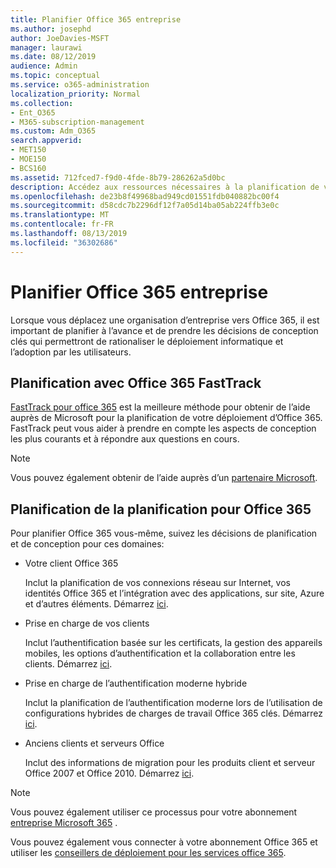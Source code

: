 ```yaml
---
title: Planifier Office 365 entreprise
ms.author: josephd
author: JoeDavies-MSFT
manager: laurawi
ms.date: 08/12/2019
audience: Admin
ms.topic: conceptual
ms.service: o365-administration
localization_priority: Normal
ms.collection:
- Ent_O365
- M365-subscription-management
ms.custom: Adm_O365
search.appverid:
- MET150
- MOE150
- BCS160
ms.assetid: 712fced7-f9d0-4fde-8b79-286262a5d0bc
description: Accédez aux ressources nécessaires à la planification de votre déploiement Office 365 entreprise.
ms.openlocfilehash: de23b8f49968bad949cd01551fdb040882bc00f4
ms.sourcegitcommit: d58cdc7b2296df12f7a05d14ba05ab224ffb3e0c
ms.translationtype: MT
ms.contentlocale: fr-FR
ms.lasthandoff: 08/13/2019
ms.locfileid: "36302686"
---
```

# <a name="plan-for-office-365-enterprise"></a>Planifier Office 365 entreprise

Lorsque vous déplacez une organisation d’entreprise vers Office 365, il est important de planifier à l’avance et de prendre les décisions de conception clés qui permettront de rationaliser le déploiement informatique et l’adoption par les utilisateurs. 

## <a name="planning-with-office-365-fasttrack"></a>Planification avec Office 365 FastTrack

[FastTrack pour office 365](https://docs.microsoft.com/fasttrack/O365-fasttrack-benefit-for-office-365) est la meilleure méthode pour obtenir de l’aide auprès de Microsoft pour la planification de votre déploiement d’Office 365. FastTrack peut vous aider à prendre en compte les aspects de conception les plus courants et à répondre aux questions en cours. 

>[!Note]
>Vous pouvez également obtenir de l’aide auprès d’un [partenaire Microsoft](https://www.microsoft.com/solution-providers/home).
>

## <a name="do-it-yourself-planning-for-office-365"></a>Planification de la planification pour Office 365

Pour planifier Office 365 vous-même, suivez les décisions de planification et de conception pour ces domaines:

- Votre client Office 365

  Inclut la planification de vos connexions réseau sur Internet, vos identités Office 365 et l’intégration avec des applications, sur site, Azure et d’autres éléments. Démarrez [ici](subscriptions-licenses-accounts-and-tenants-for-microsoft-cloud-offerings.md).

- Prise en charge de vos clients

  Inclut l’authentification basée sur les certificats, la gestion des appareils mobiles, les options d’authentification et la collaboration entre les clients. Démarrez [ici](office-365-client-support-certificate-based-authentication.md).

- Prise en charge de l’authentification moderne hybride

  Inclut la planification de l’authentification moderne lors de l’utilisation de configurations hybrides de charges de travail Office 365 clés. Démarrez [ici](hybrid-modern-auth-overview.md).

- Anciens clients et serveurs Office

  Inclut des informations de migration pour les produits client et serveur Office 2007 et Office 2010. Démarrez [ici](plan-upgrade-previous-versions-office.md).

>[!Note]
>Vous pouvez également utiliser ce processus pour votre abonnement [entreprise Microsoft 365](https://docs.microsoft.com/microsoft-365/enterprise/microsoft-365-overview) .
>

Vous pouvez également vous connecter à votre abonnement Office 365 et utiliser les [conseillers de déploiement pour les services office 365](deployment-advisors-for-office-365.md).



<!--

This checklist will help your organization as you plan and prepare for a migration to Office 365. The phases and steps in the checklist are aligned with the guidance provided by the [Onboarding Center](https://go.microsoft.com/fwlink/?LinkId=517115). Feel free to adapt this checklist to your organization's needs.

Most organizations don't need to do anything to prepare for Office 365. It's an application on the web and people are able to use it as soon as they have an account. Other organizations have more locations, security practices, or other requirements that create the need for more planning. For enterprise-level organizations, follow the checklist items below to get started with Office 365.
  
If you want help getting Office 365 set up, [FastTrack](https://fasttrack.microsoft.com/office) is the easiest way to deploy Office 365, you can also sign in and use the [Deployment advisors for Office 365 services](deployment-advisors-for-office-365.md).
  
|**Choose one or more to get started:**||
|:-----|:-----|
| [System requirements for Office](https://products.office.com/office-system-requirements) |- Microsoft Office Professional, Office 365, Office 365 ProPlus, and each Office application for Windows, Mac, iOS, and Android all have specific system requirements. Ensure your hardware and software meet the minimum system requirements.|
|**Most** customers connect their on-premises directory to Office 365. Get a head start on directory preparation by [installing and running IdFix on your network](https://www.microsoft.com/download/details.aspx?id=36832). <br> Use the [AAD Connect advisor](https://aka.ms/aadconnectpwsync) and the [Azure AD Premium set up guide](https://aka.ms/aadpguidance) to get customized set up guidance. <br> |- Automated checks against your directory to [validate people's accounts will properly synchronize](https://support.office.com/article/Prepare-to-provision-users-through-directory-synchronization-to-Office-365-01920974-9e6f-4331-a370-13aea4e82b3e). <br> - Recommends changes to directory objects and offers to automate the changes for you. <br> - [More details on using the IdFix tool](prepare-directory-attributes-for-synch-with-idfix.md). |
|**Read** our [network performance guidance](https://aka.ms/tune) and use our tools to ensure you have the connectivity and performance configuration necessary to provide people with the best experience.  <br> | - Ensure you can connect to Office 365, if you filter or scan outbound traffic, you'll want to understand what [managing Office 365 endpoints](https://support.office.com/article/Managing-Office-365-endpoints-99cab9d4-ef59-4207-9f2b-3728eb46bf9a) means for your organization.  <br>  - [Model and test your network capacity](https://support.office.com/article/Network-and-migration-planning-for-Office-365-f5ee6c33-bcd7-4b0b-b0f8-dc1d9fb8d132) or move to an [Azure ExpressRoute for Office 365](https://support.office.com/article/Azure-ExpressRoute-for-Office-365-6d2534a2-c19c-4a99-be5e-33a0cee5d3bd) circuit for a more predictable experience.   |
|**Use** our [planning checklist](https://support.office.com/article/Deployment-planning-checklist-for-Office-365-5fa4f6ef-35ad-4840-91c1-4834df3df5a0) as a starting place for building your own deployment plan.  <br> | - In-depth overview of possible areas you'll need to plan for with links to reference or how-to information to help you plan. |
|**Use** the [Exchange Server Large Item Script](https://gallery.technet.microsoft.com/Exchange-Server-Large-Item-b9546cc6) to find mail items that may be too large to migrate.  <br> | - Uses Exchange Web Services to impersonate, access, scan the mailbox for file sizes you specify, and dumps the results in a CSV file. Read the [detailed instructions on how to use the script](https://blogs.technet.com/b/mikehall/archive/2013/06/27/large-mail-item-script.aspx). |
|**Take** advantage of [Microsoft deployment experts](https://go.microsoft.com/fwlink/?LinkId=517115) who can help you from planning to helping everyone start using the new services and applications.  <br> Use the [Deployment wizards for Office 365 services](https://support.office.com/article/Deployment-wizards-for-Office-365-services-165f46e8-3533-4d76-be57-97f81ebd40f2) to get customized set up guidance.  <br> | - The Onboarding center works directly with customers and with partner organizations. Give them a call today. |
|**Use** the [templates and resources in the Office 365 success center](https://www.microsoft.com/fasttrack/resources) to share your deployment and onboarding plans with the people in your organization.  <br> | - Communication with everyone before, during, and after the transition to Office 365 is critical.  <br> - Use our templates, guides, and handouts to improve your communications. |
|**Read** the article [Office 365 Network Connectivity Principles](https://aka.ms/o365networkingprinciples) to understand the connectivity principles for securely managing Office 365 traffic and getting the best possible performance.  <br> | - This article will help you understand the most recent guidance for securely optimizing Office 365 network connectivity. |
   
Want more resources to help you integrate Office 365 with your broader cloud strategy? Here are the [Microsoft cloud IT architecture resources](https://docs.microsoft.com/en-us/office365/enterprise/microsoft-cloud-it-architecture-resources).
  
## Want to talk with support?

We're here to help, [contact support](https://support.office.com/article/32a17ca7-6fa0-4870-8a8d-e25ba4ccfd4b) for business products.


--> 